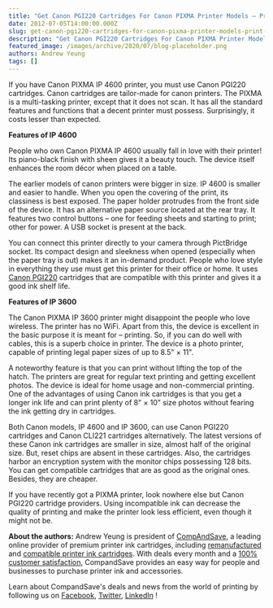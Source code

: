 ```yaml
---
title: "Get Canon PGI220 Cartridges For Canon PIXMA Printer Models – Print With Style!"
date: 2012-07-05T14:00:00.000Z
slug: get-canon-pgi220-cartridges-for-canon-pixma-printer-models-print-with-style
description: "Get Canon PGI220 Cartridges For Canon PIXMA Printer Models – Print With Style!"
featured_image: /images/archive/2020/07/blog-placeholder.png
authors: Andrew Yeung
tags: []
---
```


If you have Canon PIXMA IP 4600 printer, you must use Canon PGI220 cartridges. Canon cartridges are tailor-made for canon printers. The PIXMA is a multi-tasking printer, except that it does not scan. It has all the standard features and functions that a decent printer must possess. Surprisingly, it costs lesser than expected. 

**Features of IP 4600**

People who own Canon PIXMA IP 4600 usually fall in love with their printer! Its piano-black finish with sheen gives it a beauty touch. The device itself enhances the room décor when placed on a table.

The earlier models of canon printers were bigger in size. IP 4600 is smaller and easier to handle. When you open the covering of the print, its classiness is best exposed. The paper holder protrudes from the front side of the device. It has an alternative paper source located at the rear tray. It features two control buttons – one for feeding sheets and starting to print; other for power. A USB socket is present at the back.

You can connect this printer directly to your camera through PictBridge socket. Its compact design and sleekness when opened (especially when the paper tray is out) makes it an in-demand product. People who love style in everything they use must get this printer for their office or home. It uses [Canon PGI220](https://www.compandsave.com/canon/220-221-ink-cartridges/pgi-220-cli-221-12-combo) cartridges that are compatible with this printer and gives it a good ink shelf life.

**Features of IP 3600**

The Canon PIXMA IP 3600 printer might disappoint the people who love wireless. The printer has no WiFi. Apart from this, the device is excellent in the basic purpose it is meant for – printing. So, if you can do well with cables, this is a superb choice in printer. The device is a photo printer, capable of printing legal paper sizes of up to 8.5" × 11".

A noteworthy feature is that you can print without lifting the top of the hatch. The printers are great for regular text printing and getting excellent photos. The device is ideal for home usage and non-commercial printing.  
One of the advantages of using Canon ink cartridges is that you get a longer ink life and can print plenty of 8" × 10" size photos without fearing the ink getting dry in cartridges.

Both Canon models, IP 4600 and IP 3600, can use Canon PGI220 cartridges and Canon CLI221 cartridges alternatively. The latest versions of these Canon ink cartridges are smaller in size, almost half of the original size. But, reset chips are absent in these cartridges. Also, the cartridges harbor an encryption system with the monitor chips possessing 128 bits. You can get compatible cartridges that are as good as the original ones. Besides, they are cheaper.

If you have recently got a PIXMA printer, look nowhere else but Canon PGI220 cartridge providers. Using incompatible ink can decrease the quality of printing and make the printer look less efficient, even though it might not be.

  
**About the authors:** Andrew Yeung is president of [CompAndSave](https://www.compandsave.com/), a leading online provider of premium printer ink cartridges, including [remanufactured](https://www.compandsave.com/help) and [compatible printer ink cartridges](https://www.compandsave.com/help). With deals every month and a [100% customer satisfaction](https://www.compandsave.com/help), CompandSave provides an easy way for people and businesses to purchase printer ink and accessories.

Learn about CompandSave's deals and news from the world of printing by following us on [Facebook](https://www.facebook.com/compandsave.ink), [Twitter](https://twitter.com/compandsave), [LinkedIn](https://www.linkedin.com) !